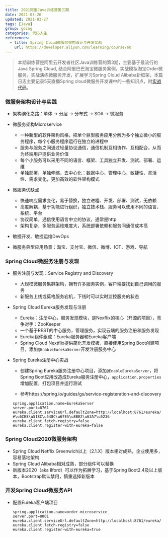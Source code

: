 ```yaml
---
title: 2021阿里Java训练营第三期
date: 2021-03-26
updated: 2021-03-27
tags: [Java]
group: going
categories: 代码人生
references:
  - title: Spring Cloud微服务架构设计与开发实战
    url: https://developer.aliyun.com/learning/course/60
---
```


>本期训练营是阿里云开发者社区Java训练营的第3期，主要基于最流行的Java Spring Cloud, 结合阿里巴巴淘宝微服务案例，实战模拟淘宝Order微服务，实战演练微服务开发，扩展学习Spring Cloud Alibaba新框架，本篇日志主要记录5天直播Spring cloud微服务开发课中的一些知识点，附[实战代码](https://github.com/Bezhuang/LearnCS/tree/main/Java高级训练营)。

<!--more-->



### 微服务架构设计与实践

- 架构演化之路：单体 -> 分层 -> 分布式 -> SOA -> 微服务

- 微服务架构Microservice
  - 一种新型的软件架构风格，把单个巨型服务应用分解为多个独立微小的服务程序，每个小服务程序运行在独立的进程中
  - 服务与服务之间通过轻量协议通信，通信机制互相协作、互相配合，从而为终端用户提供业务价值
  - 每个小服务可以采用不同的语言、框架、工具独立开发、测试、部署、运维
  - 单独部署、单独伸缩，去中心化：数据中心、管理中心，敏捷性、灵活性、需求变化，更加高效的软件架构模式
- 微服务优缺点 
  - 快速响应需求变化，易于替换，独立进程、开发、部署、测试，无依赖
  - 高度解耦，基于功能进行组织，独立技术栈、服务可以使用不同的语言、系统、平台
  - 协议简单，通信使用语言中立的协议，通常是http
  - 架构复杂，多服务运维难度大，系统部署依赖和服务间通信成本高
- 敏捷开发、敏捷运维DevOps
- 微服务典型应用场景：淘宝、支付宝、微信、微博、IOT、游戏、导航

### Spring Cloud微服务注册与发现

- 服务注册与发现：Service Registry and Discovery
  - 大规模微服务集群架构，拥有许多服务实例，客户端要找到自己调用的服务
  - 新服务上线或莫格服务宕机，下线时可以实时监控服务的状态
- Spring Cloud Eureka服务发现与注册
  - Eureka：注册中心，服务发现模块，是Nexflix的核心（开源的项目），竞争对手：ZooKeeper
  - 一个基于REST的中心服务，管理服务，实现云端的服务注册和服务发现
  - Eureka组件组成：Eureka服务器和Eureka客户端
  - Spring Cloud Nextflix提供简化开发模板，直接使用Spring Boot创建项目，添加`@EnableEurekaServer`开发注册服务中心

- Spring Eureka注册中心实战

  - 创建Spring Eureka服务注册中心项目，添加`@EnableEurekaServer`，将Spring Boot应用改造成Eureka服务注册中心，`application.properties`增加配置，打包项目并运行测试

  - 参考https://spring.io/guides/gs/service-registeration-and-discovery

  ```properties
  spring.application.name=EurekaServer
  server.port=8761
  eureka.client.serviceUrl.defaultZone=http://localhost:8761/eureka/
  #\u6CE8\u518C\u548C\u67E5\u8BE2\u63A7\u5236
  eureka.client.fetch-registry=false
  eureka.client.register-with-eureka=false
  ```

### Spring Cloud2020微服务架构

- Spring Cloud Netflix Greenwich以上（2.1.X）版本相对成熟，企业使用多，容易落地架构
- Spring Cloud Alibaba相对成熟，部分组件可以替换
- 新版本2020（aka Ilford）可以作为拓展学习，基于Spring Boot2.4及以上版本，Bootstrap默认禁用，慎重选择新版本

### 开发Spring Cloud微服务API

- 配置Eureka客户端项目

  ```properties
  spring.application.name=order-microservice
  server.port=8001
  eureka.client.serviceUrl.defaultZone=http://localhost:8761/eureka/
  eureka.client.fetch-registry=false
  eureka.client.register-with-eureka=true
  ```

  


